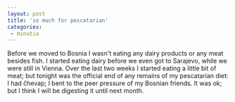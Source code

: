 ```yaml
---
layout: post
title: 'so much for pescatarian'
categories:
 - minutia
---
```



Before we moved to Bosnia I wasn't eating any dairy products or any meat besides fish. I started eating dairy before we even got to Sarajevo, while we were still in Vienna. Over the last two weeks I started eating a little bit of meat; but tonight was the official end of any remains of my pescatarian diet: I had &#269;hevap; I bent to the peer pressure of my Bosnian friends. It was ok; but I think I will be digesting it until next month.
